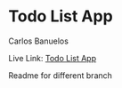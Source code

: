 # Todo List App

Carlos Banuelos

Live Link: [Todo List App](https://in-info-web4.informatics.iupui.edu/~cabanue/n322)

Readme for different branch
